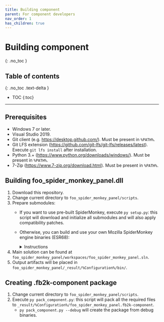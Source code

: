 ```yaml
---
title: Building component
parent: For component developers
nav_order: 1
has_children: true
---
```


# Building component
{: .no_toc }

## Table of contents
{: .no_toc .text-delta }

* TOC
{:toc}

---

## Prerequisites

 - Windows 7 or later.
 - Visual Studio 2019.
 - Git client (e.g. https://desktop.github.com/). Must be present in `%PATH%`.
 - Git LFS extension (https://github.com/git-lfs/git-lfs/releases/latest). Execute `git lfs install` after installation.
 - Python 3.+ (https://www.python.org/downloads/windows/). Must be present in `%PATH%`.
 - 7-Zip (https://www.7-zip.org/download.html). Must be present in `%PATH%`.

## Building foo_spider_monkey_panel.dll

1. Download this repository.
1. Change current directory to `foo_spider_monkey_panel/scripts`.
1. Prepare submodules:
   - If you want to use pre-built SpiderMonkey, execute `py setup.py`: this script will download and initialize all submodules and will also apply compatibility patches.
   - Otherwise, you can build and use your own Mozilla SpiderMonkey engine binaries (ESR68):
     <details><summary markdown="span">Instructions</summary>

     1. [Build SpiderMonkey](building_spidermonkey.md).<br>
     2. Put SpiderMonkey engine binaries and headers in `foo_spider_monkey_panel/mozjs` folder using the following pattern:<br>
        <blockquote>Configuration = Release or Debug<br>
        mozjs / %Configuration% / bin / *.dll | *.pdb<br>
        mozjs / %Configuration% / lib / *.lib<br>
        mozjs / %Configuration% / include / *.h</blockquote>
     3. Execute `py setup.py --skip_mozjs`.
     </details>
1. Main solution can be found at `foo_spider_monkey_panel/workspaces/foo_spider_monkey_panel.sln`.
1. Output artifacts will be placed in `foo_spider_monkey_panel/_result/%Configuration%/bin/`.

## Creating .fb2k-component package

1. Change current directory to `foo_spider_monkey_panel/scripts`.
1. Execute `py pack_component.py`: this script will pack all the required files to `_result/%Configuration%/foo_spider_monkey_panel.fb2k-component`.
   - `py pack_component.py --debug` will create the package from debug binaries.